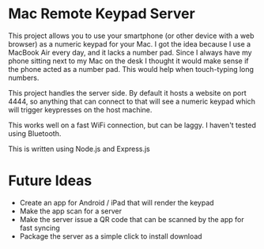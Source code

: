 Mac Remote Keypad Server
========================

This project allows you to use your smartphone (or other device with a web browser) as a numeric keypad for your Mac. 
I got the idea because I use a MacBook Air every day, and it lacks a number pad. Since I always have my phone sitting 
next to my Mac on the desk I thought it would make sense if the phone acted as a number pad.  This would help when 
touch-typing long numbers.

This project handles the server side.  By default it hosts a website on port 4444, so anything that can connect to that
will see a numeric keypad which will trigger keypresses on the host machine.

This works well on a fast WiFi connection, but can be laggy.  I haven't tested using Bluetooth.

This is written using Node.js and Express.js

Future Ideas
============

- Create an app for Android / iPad that will render the keypad
- Make the app scan for a server
- Make the server issue a QR code that can be scanned by the app for fast syncing
- Package the server as a simple click to install download

